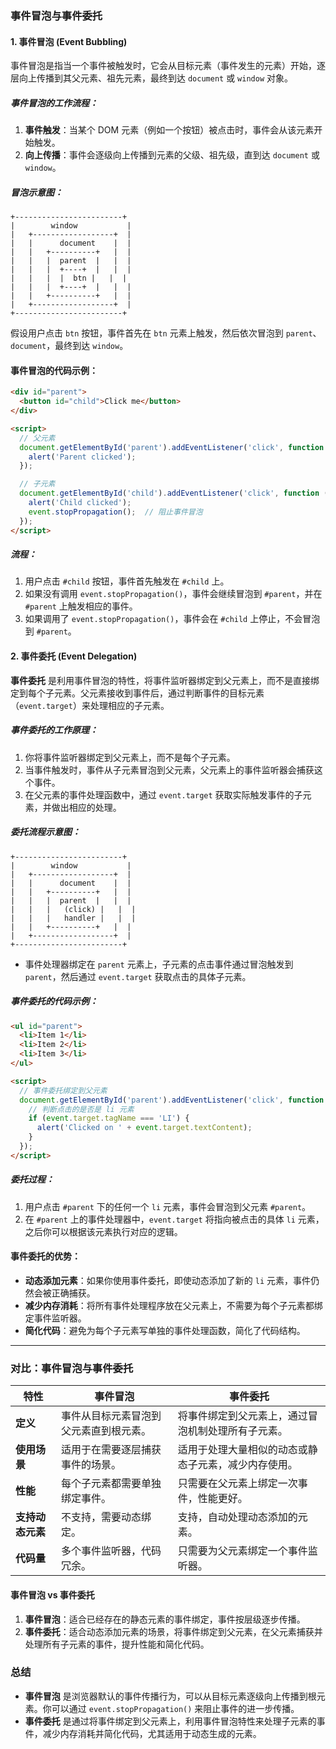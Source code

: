 ### 事件冒泡与事件委托

#### 1. **事件冒泡 (Event Bubbling)**

事件冒泡是指当一个事件被触发时，它会从目标元素（事件发生的元素）开始，逐层向上传播到其父元素、祖先元素，最终到达 `document` 或 `window` 对象。

##### 事件冒泡的工作流程：

1. **事件触发**：当某个 DOM 元素（例如一个按钮）被点击时，事件会从该元素开始触发。
2. **向上传播**：事件会逐级向上传播到元素的父级、祖先级，直到达 `document` 或 `window`。

##### 冒泡示意图：

```plaintext
+------------------------+
|        window           |
|   +------------------+  |
|   |      document    |  |
|   |   +----------+   |  |
|   |   |  parent  |   |  |
|   |   |  +----+  |   |  |
|   |   |  |  btn |   |  |
|   |   |  +----+  |   |  |
|   |   +----------+   |  |
|   +------------------+  |
+------------------------+
```

假设用户点击 `btn` 按钮，事件首先在 `btn` 元素上触发，然后依次冒泡到 `parent`、`document`，最终到达 `window`。

#### 事件冒泡的代码示例：

```html
<div id="parent">
  <button id="child">Click me</button>
</div>

<script>
  // 父元素
  document.getElementById('parent').addEventListener('click', function () {
    alert('Parent clicked');
  });

  // 子元素
  document.getElementById('child').addEventListener('click', function (event) {
    alert('Child clicked');
    event.stopPropagation();  // 阻止事件冒泡
  });
</script>
```

##### 流程：
1. 用户点击 `#child` 按钮，事件首先触发在 `#child` 上。
2. 如果没有调用 `event.stopPropagation()`，事件会继续冒泡到 `#parent`，并在 `#parent` 上触发相应的事件。
3. 如果调用了 `event.stopPropagation()`，事件会在 `#child` 上停止，不会冒泡到 `#parent`。

#### 2. **事件委托 (Event Delegation)**

**事件委托** 是利用事件冒泡的特性，将事件监听器绑定到父元素上，而不是直接绑定到每个子元素。父元素接收到事件后，通过判断事件的目标元素（`event.target`）来处理相应的子元素。

##### 事件委托的工作原理：

1. 你将事件监听器绑定到父元素上，而不是每个子元素。
2. 当事件触发时，事件从子元素冒泡到父元素，父元素上的事件监听器会捕获这个事件。
3. 在父元素的事件处理函数中，通过 `event.target` 获取实际触发事件的子元素，并做出相应的处理。

##### 委托流程示意图：

```plaintext
+------------------------+
|        window           |
|   +------------------+  |
|   |      document    |  |
|   |   +----------+   |  |
|   |   |  parent  |   |  |
|   |   |   (click) |   |  |
|   |   |   handler |   |  |
|   |   +----------+   |  |
|   +------------------+  |
+------------------------+
```

- 事件处理器绑定在 `parent` 元素上，子元素的点击事件通过冒泡触发到 `parent`，然后通过 `event.target` 获取点击的具体子元素。

##### 事件委托的代码示例：

```html
<ul id="parent">
  <li>Item 1</li>
  <li>Item 2</li>
  <li>Item 3</li>
</ul>

<script>
  // 事件委托绑定到父元素
  document.getElementById('parent').addEventListener('click', function (event) {
    // 判断点击的是否是 li 元素
    if (event.target.tagName === 'LI') {
      alert('Clicked on ' + event.target.textContent);
    }
  });
</script>
```

##### 委托过程：
1. 用户点击 `#parent` 下的任何一个 `li` 元素，事件会冒泡到父元素 `#parent`。
2. 在 `#parent` 上的事件处理器中，`event.target` 将指向被点击的具体 `li` 元素，之后你可以根据该元素执行对应的逻辑。

#### 事件委托的优势：
- **动态添加元素**：如果你使用事件委托，即使动态添加了新的 `li` 元素，事件仍然会被正确捕获。
- **减少内存消耗**：将所有事件处理程序放在父元素上，不需要为每个子元素都绑定事件监听器。
- **简化代码**：避免为每个子元素写单独的事件处理函数，简化了代码结构。

---

### 对比：事件冒泡与事件委托

| 特性               | 事件冒泡                                | 事件委托                             |
|--------------------|-----------------------------------------|--------------------------------------|
| **定义**           | 事件从目标元素冒泡到父元素直到根元素。    | 将事件绑定到父元素上，通过冒泡机制处理所有子元素。 |
| **使用场景**       | 适用于在需要逐层捕获事件的场景。         | 适用于处理大量相似的动态或静态子元素，减少内存使用。 |
| **性能**           | 每个子元素都需要单独绑定事件。           | 只需要在父元素上绑定一次事件，性能更好。        |
| **支持动态元素**   | 不支持，需要动态绑定。                   | 支持，自动处理动态添加的元素。                |
| **代码量**         | 多个事件监听器，代码冗余。               | 只需要为父元素绑定一个事件监听器。            |

#### 事件冒泡 vs 事件委托

1. **事件冒泡**：适合已经存在的静态元素的事件绑定，事件按层级逐步传播。
2. **事件委托**：适合动态添加元素的场景，将事件绑定到父元素，在父元素捕获并处理所有子元素的事件，提升性能和简化代码。

### 总结

- **事件冒泡** 是浏览器默认的事件传播行为，可以从目标元素逐级向上传播到根元素。你可以通过 `event.stopPropagation()` 来阻止事件的进一步传播。
- **事件委托** 是通过将事件绑定到父元素上，利用事件冒泡特性来处理子元素的事件，减少内存消耗并简化代码，尤其适用于动态生成的元素。
